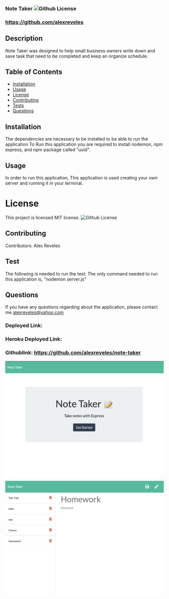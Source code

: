  ### Note Taker ![Github License](https://img.shields.io/badge/license-MIT-red.svg)
  ### https://github.com/alexreveles
  ## Description
  Note Taker was designed to help small business owners write down and save task that need to be completed and keep an organize schedule.
  ##  Table of Contents
  * [Installation](#installation)
  * [Usage](#usage)
  * [License](#License)
  * [Contributing](#contributing)
  * [Tests](#Tests)
  * [Questions](#questions)
  ## Installation
  The dependencies are necessary to be installed to be able to run the application To Run this application you are required to install nodemon, npm express, and npm package called "uuid".
  ## Usage
  In order to run this application, This application is used creating your own server and running it in your terminal.
  
  # License
  This project is  licensed MIT license.
  ![Github License](https://img.shields.io/badge/license-MIT-red.svg)
  ## Contributing
  Contributors: Alex Reveles
  ## Test
  The following is needed to run the test: The only command needed to run this application is, "nodemon server.js"
  ## Questions
  If you have any questions regarding about the application, please contact me alexreveles@yahoo.com


### Deployed Link: 

### Heroku Deployed Link:

### Githublink: https://github.com/alexreveles/note-taker

![](./public/assets/images/screenshot1.png)
![](./public/assets/images/screenshot2.png)